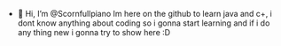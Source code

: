 - 👋 Hi, I’m @Scornfullpiano
Im here on the github to learn java and c+, i dont know anything about coding so i gonna start learning and if i do any thing new i gonna try to show here :D
<!---
Scornfullpiano/Scornfullpiano is a ✨ special ✨ repository because its `README.md` (this file) appears on your GitHub profile.
You can click the Preview link to take a look at your changes.
--->

